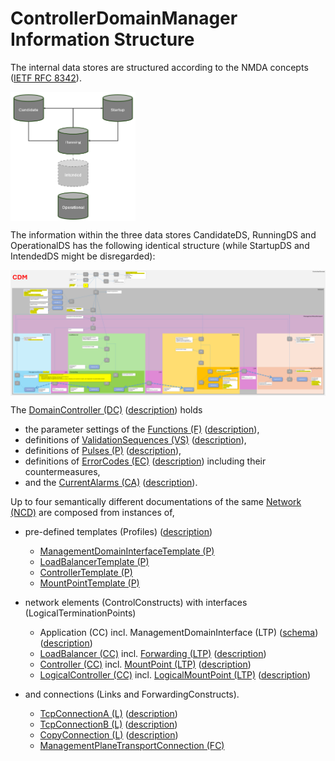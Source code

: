 # ControllerDomainManager Information Structure  

The internal data stores are structured according to the NMDA concepts ([IETF RFC 8342](https://datatracker.ietf.org/doc/html/rfc8342)).  

<img src="./diagrams/NmdaDataStores.png" alt="NmdaDataStores" width="200" style="display: block; margin: 10 auto"/>  

The information within the three data stores CandidateDS, RunningDS and OperationalDS has the following identical structure (while StartupDS and IntendedDS might be disregarded):  

<img src="./diagrams/InformationStructure.png" alt="InformationStructure" width="800" style="display: block; margin: 20 auto"/>  
 
The [DomainController (DC)](./schemas/00_DomainController.yaml) ([description](Index.md#domaincontroller)) holds  
- the parameter settings of the [Functions (F)](./schemas/02_Function.yaml) ([description](Index.md#function)),  
- definitions of [ValidationSequences (VS)](./schemas/03_ValidationSequence.yaml) ([description](../Functions/Validation/ValidationOrchestrator.md)),  
- definitions of [Pulses (P)](./schemas/04_Pulser.yaml) ([description](../Functions/Pulser/Pulser.md)),  
- definitions of [ErrorCodes (EC)](./schemas/05_ErrorCode.yaml) ([description](../Functions/Implementation/ImplementationOrchestrator.md)) including their countermeasures,  
- and the [CurrentAlarms (CA)](./schemas/06_CurrentAlarm.yaml) ([description](../Functions/Monitoring/MonitoringFunctions.md#currentalarms)).  

Up to four semantically different documentations of the same [Network (NCD)](./schemas/09_NetworkControlDomain.yaml) are composed from instances of,   

- pre-defined templates (Profiles) ([description](Index.md#profiles)) 
  - [ManagementDomainInterfaceTemplate (P)](./schemas/10_ManagementDomainInterfaceTemplate.yaml)  
  - [LoadBalancerTemplate (P)](./schemas/20_LoadBalancerTemplate.yaml)  
  - [ControllerTemplate (P)](./schemas/30_ControllerTemplate.yaml)  
  - [MountPointTemplate (P)](./schemas/35_MountPointTemplate.yaml)  

- network elements (ControlConstructs) with interfaces (LogicalTerminationPoints)  
  - Application (CC) incl. ManagementDomainInterface (LTP) ([schema](./schemas/11_ManagementDomainInterface.yaml)) ([description](Index.md#managementdomaininterface))  
  - [LoadBalancer (CC)](./schemas/21_LoadBalancer.yaml) incl. [Forwarding (LTP)](./schemas/22_Forwarding.yaml) ([description](Index.md#forwarding))  
  - [Controller (CC)](./schemas/31_Controller.yaml) incl. [MountPoint (LTP)](./schemas/36_MountPoint.yaml) ([description](Index.md#mountpoint))  
  - [LogicalController (CC)](./schemas/41_LogicalController.yaml) incl. [LogicalMountPoint (LTP)](./schemas/42_LogicalMountPoint.yaml) ([description](Index.md#logicalmountpoint))  

- and connections (Links and ForwardingConstructs).  
  - [TcpConnectionA (L)](./schemas/80_TcpConnectionA.yaml) ([description](Index.md#tcpconnectiona))  
  - [TcpConnectionB (L)](./schemas/81_TcpConnectionB.yaml) ([description](Index.md#tcpconnectionb))  
  - [CopyConnection (L)](./schemas/82_CopyConnection.yaml) ([description](Index.md#copyconnection))    
  - [ManagementPlaneTransportConnection (FC)](./schemas/88_ManagementPlaneTransportConnection.yaml)  
